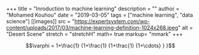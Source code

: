 +++
title = "Inroduction to machine learning"
description = ""
author = "Mohamed Kouhou"
date = "2019-03-05"
tags = ["machine learning", "data science"]
[[images]]
  src = "https://expertsystem.com/wp-content/uploads/2017/03/machine-learning-definition-1024x268.jpeg"
  alt = "Desert Scene"
  stretch = "stretchH"
math= true
markup= "mmark"
+++


$$\varphi = 1+\frac{1} {1+\frac{1} {1+\frac{1} {1+\cdots} } }$$